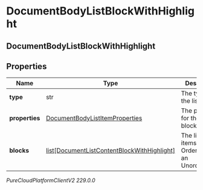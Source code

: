 # DocumentBodyListBlockWithHighlight

## DocumentBodyListBlockWithHighlight

## Properties

|Name | Type | Description | Notes|
|------------ | ------------- | ------------- | -------------|
| **type** | str | The type of the list block. | |
| **properties** | [DocumentBodyListItemProperties](DocumentBodyListItemProperties) | The properties for the list block. | [optional] |
| **blocks** | [list[DocumentListContentBlockWithHighlight]](DocumentListContentBlockWithHighlight) | The list of items for an OrderedList or an UnorderedList. | |



_PureCloudPlatformClientV2 229.0.0_
